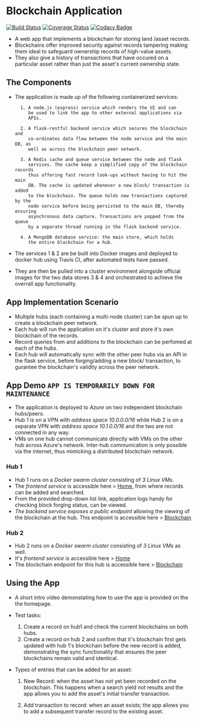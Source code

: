 # Blockchain Application

[![Build Status](https://travis-ci.com/Kenneth-Macharia/BlockChain-App.svg?branch=master)](https://travis-ci.com/Kenneth-Macharia/BlockChain-App)
[![Coverage Status](https://coveralls.io/repos/github/Kenneth-Macharia/BlockChain-App/badge.svg?branch=master)](https://coveralls.io/github/Kenneth-Macharia/BlockChain-App?branch=master)
[![Codacy Badge](https://app.codacy.com/project/badge/Grade/2aeb21c8472244498f1c634303d3d105)](https://www.codacy.com/manual/Kenneth-Macharia/BlockChain-App?utm_source=github.com&amp;utm_medium=referral&amp;utm_content=Kenneth-Macharia/BlockChain-App&amp;utm_campaign=Badge_Grade)

- A web app that implements a blockchain for storing land /asset records.
- Blockchains offer improved security against records tampering making them ideal to safeguard ownership records of high-value assets.
- They also give a history of transactions that have occured on a particular asset rather than just the asset's current ownership state.

## The Components

- The application is made up of the following containerized services:

        1. A node.js (express) service which renders the UI and can
           be used to link the app to other external applications via
           APIs.

        2. A flask-restful backend service which secures the blockchain and
           co-ordinates data flow between the node service and the main DB, as
           well as across the blockchain peer network.

        3. A Redis cache and queue service between the node and flask
           services. The cache keep a simplified copy of the blockchain records
           thus offering fast record look-ups without having to hit the main
           DB. The cache is updated whenever a new block/ transaction is added
           to the blockchain. The queue holds new transactions captured by the
           node service before being persisted to the main DB, thereby ensuring
           asynchronous data capture. Transactions are popped from the queue
           by a separate thread running in the flask backend service.

        4. A MongoDB database service: the main store, which holds
           the entire blockchain for a hub.

- The services 1 & 2 are be built into Docker images and deployed to docker hub using Travis CI, after automated tests have passed.
- They are then be pulled into a cluster environment alongside official images for the two data stores 3 & 4 and orchestrated to achieve the overrall app functionality.

## App Implementation Scenario

- Multiple hubs (each containing a multi-node cluster) can be spun up to create a blockchain peer network.
- Each hub will run the application on it's cluster and store it's own blockchain of the records.
- Record queries from and additions to the blockchain can be perfomed at each of the hubs.
- Each hub will automatically sync with the other peer hubs via an API in the flask service, before forging/adding a new block/ transaction, to gurantee the blockchain's validity across the peer network.

## App Demo `APP IS TEMPORARILY DOWN FOR MAINTENANCE`

- The application is deployed to _Azure_ on two independent blockchain hubs/peers.
- Hub 1 is on a VPN with _address space 10.0.0.0/16_ while Hub 2 is on a separate VPN with _address space 10.1.0.0/16_ and the two are not connected in any way.
- VMs on one hub cannot communicate directly with VMs on the other hub across Azure's network. Inter-hub communication is only possible via the internet, thus mimicking a distributed blockchain network.

### Hub 1

- Hub 1 runs on a _Docker swarm cluster_ consisting of _3 Linux VMs_.
- The _frontend service_ is accessible here > [Home](http://104.40.231.127), from where records can be added and searched.
- From the provided drop-down list link, application logs handy for checking block forging status, can be viewed.
- _The backend service exposes a public endpoint_ allowing the viewing of the blockchain at the hub. This endpoint is accessible here > [Blockchain](http://104.40.231.127:8080/backend/v1/blockchain)

### Hub 2

- Hub 2 runs on a _Docker swarm cluster_ consisting of _3 Linux VMs_ as well.
- It's _frontend service_ is accessible here > [Home](http://52.149.134.136)
- The blockchain endpoint for this hub is accessible here > [Blockchain](http://52.149.134.136:8080/backend/v1/blockchain)

## Using the App

- A short intro video demonstating how to use the app is provided on the
  the homepage.
- Test tasks:

   1. Create a record on hub1 and check the current blockchains on both hubs.
   2. Create a record on hub 2 and confirm that it's blockchain first gets
      updated with hub 1's blockchain before the new record is added,
      demonstrating the sync functionality that ensures the peer blockchains
      remain valid and identical.

- Types of entries that can be added for an asset:

   1. New Record: when the asset has not yet been recorded on the
      blockchain. This happens when a search yield not results and the
      app allows you to add the asset's initial transfer transaction.

   2. Add transaction to record: when an asset exists; the app allows
      you to add a subsequent transfer record to the existing asset.
